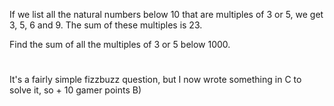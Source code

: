 <p>If we list all the natural numbers below 10 that are multiples of 3 or 5, we get 3, 5, 6 and 9. The sum of these multiples is 23.</p>
<p>Find the sum of all the multiples of 3 or 5 below 1000.</p>

#

It's a fairly simple fizzbuzz question, but I now wrote something in C to solve it, so + 10 gamer points B)
